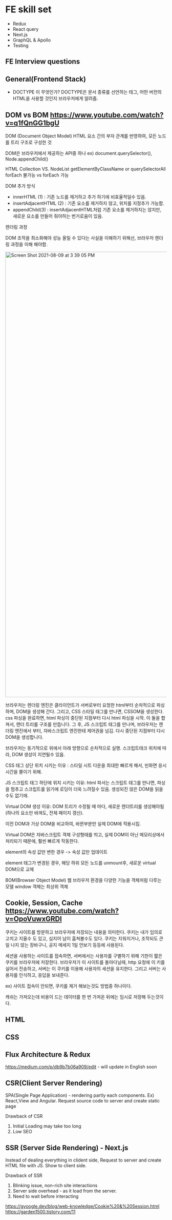 # FE skill set

- Redux
- React query
- Next.js
- GraphQL & Apollo
- Testing

## FE Interview questions

## General(Frontend Stack)

- DOCTYPE 이 무엇인가?
  DOCTYPE은 문서 종류를 선언하는 태그, 어떤 버전의 HTML을 사용할 것인지 브라우저에게 알려줌. <!DOCTYPE html>

## DOM vs BOM <https://www.youtube.com/watch?v=q1fQnGG1bgU>

DOM (Document Object Model)
HTML 요소 간의 부자 관계를 반영하여, 모든 노드를 트리 구조로 구성한 것

DOM은 브라우저에서 제공하는 API중 하나
ex) document.querySelector(), Node.appendChild()

HTML Collection VS. NodeList
getElementByClassName or querySelectorAll
forEach 불가능 vs forEach 가능

DOM 추가 방식

- innerHTML (1) : 기존 노드를 제거하고 추가 하기에 비효율적일수 있음.
- insertAdjacentHTML (2) : 기존 요소를 제거하지 않고, 위치를 지정추가 가능함.
- appendChild(3) : insertAdjacentHTML처럼 기존 요소를 제거하지는 않지만, 새로운 요소를 만들어 줘야하는 번거로움이 있음.

렌더링 과정

DOM 조작을 최소화해야 성능 올릴 수 있다는 사실을 이해하기 위해선, 브라우저 렌더링 과정을 이해 해야함.

<img width="1389" alt="Screen Shot 2021-08-09 at 3 39 05 PM" src="https://user-images.githubusercontent.com/40842018/128668449-86210b5d-e2ba-4289-9bb9-254eca7f77e1.png">

브라우저는 렌더링 엔진은 클라이언트가 서버로부터 요청한 html부터 순차적으로 파싱하며, DOM을 생성해 간다.
그리고, CSS 스타일 태그를 만나면, CSSOM을 생성한다.
css 파싱을 완료하면, html 파싱이 중단된 지점부터 다시 html 파싱을 시작.
이 둘을 합쳐서, 렌더 트리를 구조를 만듭니다.
그 후, JS 스크립트 태그를 만나며, 브라우저는 렌더링 엔진에서 부터, 자바스크립트 엔진한테 제어권을 넘김.
다시 중단된 지점부터 다시 DOM을 생성합니다.

브라우저는 동기적으로 위에서 아래 방향으로 순차적으로 실행. 스크립트태크 위치에 따라, DOM 생성이 지연될수 있음.

CSS 태그 상단 위치 시키는 이유 : 스타일 시트 다운을 최대한 빠르게 해서, 빈화면 응시 시간을 쭐이기 위해.

JS 스크립트 태그 하단에 위치 시키는 이유: html 파서는 스크립트 태그를 만나면, 파싱을 멈추고 스크립트를 읽기에 로딩이 더욱 느려질수 있음.
생성되진 않은 DOM을 읽을수도 없기에.

Virtual DOM
생성 이유: DOM 트리가 수정될 때 마다, 새로운 렌더트리를 생성해야됨(하나의 요소만 바껴도, 전체 페이지 갱신).

이전 DOM과 가상 DOM을 비교하여, 바뀐부분만 실제 DOM에 적용시킴.

Virtual DOM은 자바스크립트 객체 구성형태를 띄고, 실제 DOM이 아닌 메모리상에서 처리되기 때문에, 훨씬 빠르게 작동한다.

element의 속성 값만 변한 경우 -> 속성 값만 업데이트

element 태그가 변경된 경우, 해당 하위 모든 노드를 unmount후, 새로운 virtual DOM으로 교체

BOM(Browser Object Model)
웹 브라우저 환경을 다양한 기능을 객체처럼 다루는 모델
window 객체는 최상위 객체

## Cookie, Session, Cache <https://www.youtube.com/watch?v=OpoVuwxGRDI>

쿠키는 사이트를 방문하고 브라우저에 저장되는 내용을 의미한다.
쿠키는 내가 임의로 고치고 지울수 도 있고, 심지어 남이 훔쳐볼수도 있다.
쿠키는 지워지거나, 조작되도 큰일 나지 않는 장바구니, 공지 메세지 1일 안보기 등등에 사용된다.

세션을 사용하는 사이트를 접속하면, 서버에서는 사용자를 구별하기 위해 기한이 짧은 쿠키를 브라우저에 저장한다.
브라우저가 이 사이트를 돌아다닐때, http 요청에 이 키를 실어서 전송하고, 서버는 이 쿠키를 이용해 사용자의 세션을 유지한다.
그리고 서버는 사용자를 인식하고, 응답을 보내준다.

ex) 사이트 접속이 안되면, 쿠키를 제거 해보는것도 방법중 하나이다.

캐쉬는 가져오는데 비용이 드는 데이터를 한 번 가져온 뒤에는 임시로 저장해 두는것이다.

## HTML

## CSS

## Flux Architecture & Redux

https://medium.com/p/db9b7b06a909/edit - will update in English soon

## CSR(Client Server Rendering)

SPA(Single Page Application) - rendering partly each components. Ex) React,View and Angular.
Request source code to server and create static page

Drawback of CSR

1. Initial Loading may take too long
2. Low SEO

## SSR (Server Side Rendering) - Next.js

Instead of dealing everything in clident side, Request to server and create HTML file with JS.
Show to client side.

Drawback of SSR

1. Blinking issue, non-rich site interactions
2. Server side overhead - as it load from the server.
3. Need to wait before interacting

<https://gyoogle.dev/blog/web-knowledge/Cookie%20&%20Session.html>
<https://garden1500.tistory.com/11>
